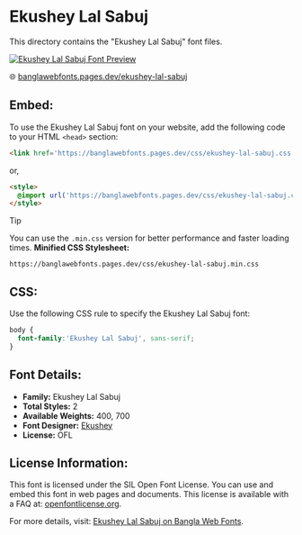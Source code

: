 # Ekushey Lal Sabuj

This directory contains the "Ekushey Lal Sabuj" font files.

[![Ekushey Lal Sabuj Font Preview](https://banglawebfonts.pages.dev/fonts/ekushey-lal-sabuj/ekushey-lal-sabuj-font.jpg)](https://banglawebfonts.pages.dev/ekushey-lal-sabuj/)

🌐 [banglawebfonts.pages.dev/ekushey-lal-sabuj](https://banglawebfonts.pages.dev/ekushey-lal-sabuj/)

## Embed:
To use the Ekushey Lal Sabuj font on your website, add the following code to your HTML `<head>` section:
```html
<link href='https://banglawebfonts.pages.dev/css/ekushey-lal-sabuj.css' rel='stylesheet'>
```

or,
```html
<style>
  @import url('https://banglawebfonts.pages.dev/css/ekushey-lal-sabuj.css');
</style>
```

> [!TIP]
> You can use the `.min.css` version for better performance and faster loading times.
> **Minified CSS Stylesheet:**  
> ```
> https://banglawebfonts.pages.dev/css/ekushey-lal-sabuj.min.css
> ```

## CSS:
Use the following CSS rule to specify the Ekushey Lal Sabuj font:
```css
body {
  font-family:'Ekushey Lal Sabuj', sans-serif;
}
```

## Font Details:
- **Family:** Ekushey Lal Sabuj
- **Total Styles:** 2
- **Available Weights:** 400, 700
- **Font Designer:** [Ekushey](https://ekushey.org/)
- **License:** OFL

## License Information:
This font is licensed under the SIL Open Font License. You can use and embed this font in web pages and documents. This license is available with a FAQ at: <a href='https://openfontlicense.org/' target='_blank' class='text-blue-600 hover:underline' rel='noopener noreferrer'>openfontlicense.org</a>.

For more details, visit: [Ekushey Lal Sabuj on Bangla Web Fonts](https://banglawebfonts.pages.dev/ekushey-lal-sabuj/#about).
